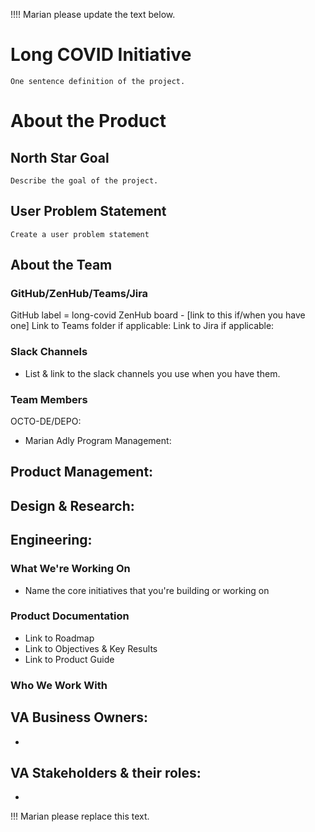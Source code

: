 !!!! Marian please update the text below. 

# Long COVID Initiative
```One sentence definition of the project.```

# About the Product
## North Star Goal 
```Describe the goal of the project.```


## User Problem Statement
```Create a user problem statement```

## About the Team
### GitHub/ZenHub/Teams/Jira
GitHub label = long-covid
ZenHub board - [link to this if/when you have one]
Link to Teams folder if applicable: 
Link to Jira if applicable: 


### Slack Channels
- List & link to the slack channels you use when you have them.


### Team Members
OCTO-DE/DEPO:
- Marian Adly
Program Management:

Product Management:
- 
Design & Research:
- 
Engineering:
- 

### What We're Working On
- Name the core initiatives that you're building or working on


### Product Documentation
- Link to Roadmap
- Link to Objectives & Key Results
- Link to Product Guide

### Who We Work With
VA Business Owners:
- 
- 
VA Stakeholders & their roles: 
- 
- 
!!! Marian please replace this text. 
